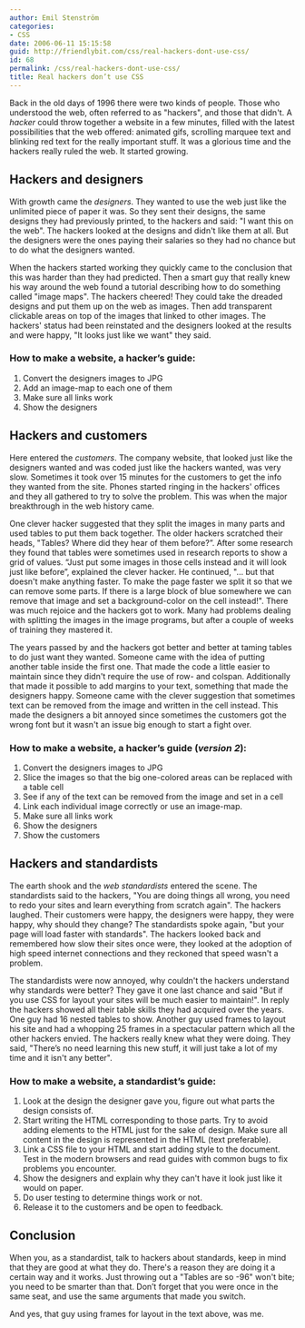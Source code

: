 ```yaml
---
author: Emil Stenström
categories:
- CSS
date: 2006-06-11 15:15:58
guid: http://friendlybit.com/css/real-hackers-dont-use-css/
id: 68
permalink: /css/real-hackers-dont-use-css/
title: Real hackers don’t use CSS
---
```


<p class="first">
  Back in the old days of 1996 there were two kinds of people. Those who understood the web, often referred to as "hackers", and those that didn't. A <em>hacker</em> could throw together a website in a few minutes, filled with the latest possibilities that the web offered: animated gifs, scrolling marquee text and blinking red text for the really important stuff. It was a glorious time and the hackers really ruled the web. It started growing.
</p>

## Hackers and designers

With growth came the _designers_. They wanted to use the web just like the unlimited piece of paper it was. So they sent their designs, the same designs they had previously printed, to the hackers and said: "I want this on the web". The hackers looked at the designs and didn't like them at all. But the designers were the ones paying their salaries so they had no chance but to do what the designers wanted.

When the hackers started working they quickly came to the conclusion that this was harder than they had predicted. Then a smart guy that really knew his way around the web found a tutorial describing how to do something called "image maps". The hackers cheered! They could take the dreaded designs and put them up on the web as images. Then add transparent clickable areas on top of the images that linked to other images. The hackers' status had been reinstated and the designers looked at the results and were happy, "It looks just like we want" they said.

### How to make a website, a hacker’s guide:

  1. Convert the designers images to JPG
  2. Add an image-map to each one of them
  3. Make sure all links work
  4. Show the designers

## Hackers and customers

Here entered the _customers_. The company website, that looked just like the designers wanted and was coded just like the hackers wanted, was very slow. Sometimes it took over 15 minutes for the customers to get the info they wanted from the site. Phones started ringing in the hackers' offices and they all gathered to try to solve the problem. This was when the major breakthrough in the web history came.

One clever hacker suggested that they split the images in many parts and used tables to put them back together. The older hackers scratched their heads, "Tables? Where did they hear of them before?”. After some research they found that tables were sometimes used in research reports to show a grid of values. “Just put some images in those cells instead and it will look just like before”, explained the clever hacker. He continued, "… but that doesn't make anything faster. To make the page faster we split it so that we can remove some parts. If there is a large block of blue somewhere we can remove that image and set a background-color on the cell instead!". There was much rejoice and the hackers got to work. Many had problems dealing with splitting the images in the image programs, but after a couple of weeks of training they mastered it.

The years passed by and the hackers got better and better at taming tables to do just want they wanted. Someone came with the idea of putting another table inside the first one. That made the code a little easier to maintain since they didn't require the use of row- and colspan. Additionally that made it possible to add margins to your text, something that made the designers happy. Someone came with the clever suggestion that sometimes text can be removed from the image and written in the cell instead. This made the designers a bit annoyed since sometimes the customers got the wrong font but it wasn't an issue big enough to start a fight over.

### How to make a website, a hacker’s guide (_version 2_):

  1. Convert the designers images to JPG
  2. Slice the images so that the big one-colored areas can be replaced with a table cell
  3. See if any of the text can be removed from the image and set in a cell
  4. Link each individual image correctly or use an image-map.
  5. Make sure all links work
  6. Show the designers
  7. Show the customers

## Hackers and standardists

The earth shook and the _web standardists_ entered the scene. The standardists said to the hackers, "You are doing things all wrong, you need to redo your sites and learn everything from scratch again". The hackers laughed. Their customers were happy, the designers were happy, they were happy, why should they change? The standardists spoke again, "but your page will load faster with standards". The hackers looked back and remembered how slow their sites once were, they looked at the adoption of high speed internet connections and they reckoned that speed wasn't a problem.

The standardists were now annoyed, why couldn't the hackers understand why standards were better? They gave it one last chance and said "But if you use CSS for layout your sites will be much easier to maintain!". In reply the hackers showed all their table skills they had acquired over the years. One guy had 16 nested tables to show. Another guy used frames to layout his site and had a whopping 25 frames in a spectacular pattern which all the other hackers envied. The hackers really knew what they were doing. They said, "There’s no need learning this new stuff, it will just take a lot of my time and it isn't any better".

### How to make a website, a standardist’s guide:

  1. Look at the design the designer gave you, figure out what parts the design consists of.
  2. Start writing the HTML corresponding to those parts. Try to avoid adding elements to the HTML just for the sake of design. Make sure all content in the design is represented in the HTML (text preferable).
  3. Link a CSS file to your HTML and start adding style to the document. Test in the modern browsers and read guides with common bugs to fix problems you encounter.
  4. Show the designers and explain why they can't have it look just like it would on paper.
  5. Do user testing to determine things work or not.
  6. Release it to the customers and be open to feedback.

## Conclusion

When you, as a standardist, talk to hackers about standards, keep in mind that they are good at what they do. There's a reason they are doing it a certain way and it works. Just throwing out a "Tables are so -96" won't bite; you need to be smarter than that. Don’t forget that you were once in the same seat, and use the same arguments that made you switch.

<p class="first">
  And yes, that guy using frames for layout in the text above, was me.
</p>
